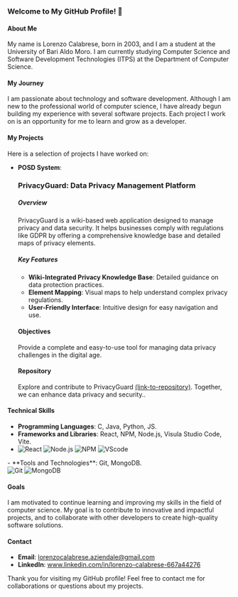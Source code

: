 ### Welcome to My GitHub Profile! 👋

#### About Me
My name is Lorenzo Calabrese, born in 2003, and I am a student at the University of Bari Aldo Moro. I am currently studying Computer Science and Software Development Technologies (ITPS) at the Department of Computer Science.

#### My Journey
I am passionate about technology and software development. Although I am new to the professional world of computer science, I have already begun building my experience with several software projects. Each project I work on is an opportunity for me to learn and grow as a developer.

#### My Projects
Here is a selection of projects I have worked on:
- **POSD System**:
   ### PrivacyGuard: Data Privacy Management Platform
  
  ##### Overview
     PrivacyGuard is a wiki-based web application designed to manage privacy and data security. It helps businesses comply with regulations like GDPR by
     offering a comprehensive knowledge base and detailed maps of privacy elements.

  ##### Key Features
   - **Wiki-Integrated Privacy Knowledge Base**: Detailed guidance on data protection practices.
   - **Element Mapping**: Visual maps to help understand complex privacy regulations.
   - **User-Friendly Interface**: Intuitive design for easy navigation and use.

  #### Objectives
     Provide a complete and easy-to-use tool for managing data privacy challenges in the digital age.

  #### Repository
     Explore and contribute to PrivacyGuard [(link-to-repository)](https://github.com/LorenzoCalabrese03/POSD_System?tab=readme-ov-file). Together, we can
     enhance data privacy and security..


#### Technical Skills
- **Programming Languages**: C, Java, Python, JS.
- **Frameworks and Libraries**:  React, NPM, Node.js, Visula Studio Code, Vite.
- <div align="left">
    <!-- Replace with your framework skills -->
   <img src="https://img.shields.io/badge/React-20232A?style=for-the-badge&logo=react&logoColor=61DAFB" alt="React"/>
   <img src="https://img.shields.io/badge/Node.js-20232A?style=for-the-badge&logo=node.js&logoColor=#ff3300" alt="Node.js"/>
   <img src="https://img.shields.io/badge/npm-20232A?style=for-the-badge&logo=npm&logoColor=#cc0033" alt="NPM"/>
   <img src="https://img.shields.io/badge/Visual studio code-20232A?style=for-the-badge&logo=vscode&logoColor=#660099" alt="VScode"/>
</div>
- **Tools and Technologies**: Git, MongoDB.
<div align="left">
   <img src="https://img.shields.io/badge/Git-20232A?style=for-the-badge&logo=Git&logoColor=61DAFB" alt="Git"/>
   <img src="https://img.shields.io/badge/MongoDB-20232A?style=for-the-badge&logo=mongodb&logoColor=61DAFB" alt="MongoDB"/>
</div>

#### Goals
I am motivated to continue learning and improving my skills in the field of computer science. My goal is to contribute to innovative and impactful projects, and to collaborate with other developers to create high-quality software solutions.

#### Contact
- **Email**: lorenzocalabrese.aziendale@gmail.com
- **LinkedIn**: www.linkedin.com/in/lorenzo-calabrese-667a44276

Thank you for visiting my GitHub profile! Feel free to contact me for collaborations or questions about my projects.
